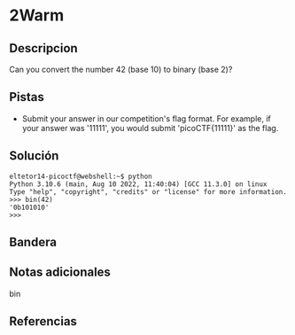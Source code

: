 # 2Warm

## Descripcion
Can you convert the number 42 (base 10) to binary (base 2)?

## Pistas
- Submit your answer in our competition's flag format. For example, if your answer was '11111', you would submit 'picoCTF{11111}' as the flag.

## Solución

```
eltetor14-picoctf@webshell:~$ python
Python 3.10.6 (main, Aug 10 2022, 11:40:04) [GCC 11.3.0] on linux
Type "help", "copyright", "credits" or "license" for more information.
>>> bin(42)
'0b101010'
>>> 
```

## Bandera

## Notas adicionales
bin

## Referencias